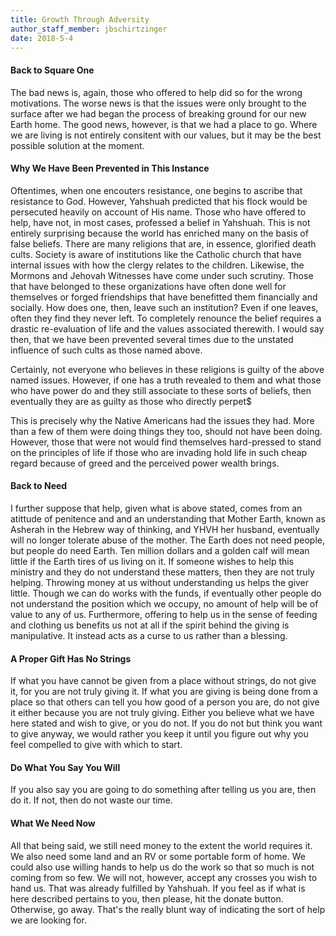```yaml
---
title: Growth Through Adversity
author_staff_member: jbschirtzinger
date: 2018-5-4
---
```


#### Back to Square One

The bad news is, again, those who offered to help did so for the wrong motivations. The worse
news is that the issues were only brought to the surface after we had began the process of
breaking ground for our new Earth home. The good news, however, is that we had a place to go.
Where we are living is not entirely consitent with our values, but it may be the best
possible solution at the moment.

#### Why We Have Been Prevented in This Instance

Oftentimes, when one encouters resistance, one begins to ascribe that resistance to God.
However, Yahshuah predicted that his flock would be persecuted heavily on account of His
name. Those who have offered to help, have not, in most cases, professed a belief in
Yahshuah. This is not entirely surprising because the world has enriched many on the basis of
false beliefs. There are many religions that are, in essence, glorified death cults. Society
is aware of institutions like the Catholic church that have internal issues with how the
clergy relates to the children. Likewise, the Mormons and Jehovah Witnesses have come under
such scrutiny. Those that have belonged to these organizations have often done well for
themselves or forged friendships that have benefitted them financially and socially. How does
one, then, leave such an institution? Even if one leaves, often they find they never left. To
completely renounce the belief requires a drastic re-evaluation of life and the values
associated therewith. I would say then, that we have been prevented several times due to the
unstated influence of such cults as those named above.

Certainly, not everyone who believes in these religions is guilty of the above named issues.
However, if one has a truth revealed to them and what those who have power do and they still
associate to these sorts of beliefs, then eventually they are as guilty as those who directly perpet$

This is precisely why the Native Americans had the issues they had. More than a few of them
were doing things they too, should not have been doing. However, those that were not would
find themselves hard-pressed to stand on the principles of life if those who are invading
hold life in such cheap regard because of greed and the perceived power wealth brings.

#### Back to Need

I further suppose that help, given what is above stated, comes from an atittude of penitence
and and an understanding that Mother Earth, known as Asherah in the Hebrew way of thinking,
and YHVH her husband,  eventually will no longer tolerate abuse of the mother. The Earth does
not need people, but people do need Earth. Ten million dollars and a golden calf will mean little if
the Earth tires of us living on it. If someone wishes to help this ministry and they do not
understand these matters, then they are not truly helping. Throwing money at us without
understanding us helps the giver little. Though we can do works with the funds, if eventually
other people do not understand the position which we occupy, no amount of help will be of
value to any of us. Furthermore, offering to help us in the sense of feeding and clothing us
benefits us not at all if the spirit behind the giving is manipulative. It instead acts as a
curse to us rather than a blessing.

#### A Proper Gift Has No Strings

If what you have cannot be given from a place without strings, do not give it, for you are
not truly giving it. If what you are giving is being done from a place so that others can
tell you how good of a person you are, do not give it either because you are not truly
giving. Either you believe what we have here stated and wish to give, or you do not. If you
do not but think you want to give anyway, we would rather you keep it until you figure out
why you feel compelled to give with which to start.

#### Do What You Say You Will

If you also say you are going to do something after telling us you are, then do it. If not,
then do not waste our time.

#### What We Need Now

All that being said, we still need money to the extent the world requires it. We also need
some land and an RV or some portable form of home. We could also use willing hands to help us
do the work so that so much is not coming from so few. We will not, however, accept any
crosses you wish to hand us. That was already fulfilled by Yahshuah. If you feel as if what
is here described pertains to you, then please, hit the donate button. Otherwise, go away.
That's the really blunt way of indicating the sort of help we are looking for.

